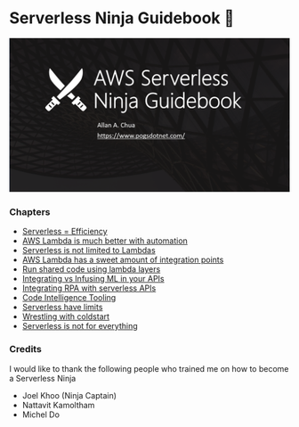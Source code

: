 # Serverless Ninja Guidebook :japanese_ogre:

![Banner](https://github.com/allanchua101/serverless-ninja/blob/master/Banner.png)

### Chapters

- [Serverless = Efficiency](https://github.com/allanchua101/serverless-ninja/tree/master/001-serverless-efficiency)
- [AWS Lambda is much better with automation](https://github.com/allanchua101/serverless-ninja/tree/master/002-automation)
- [Serverless is not limited to Lambdas](https://github.com/allanchua101/serverless-ninja/tree/master/003-not-limited-to-lambdas)
- [AWS Lambda has a sweet amount of integration points](https://github.com/allanchua101/serverless-ninja/tree/master/004-integration-points)
- [Run shared code using lambda layers](https://github.com/allanchua101/serverless-ninja/tree/master/005-shared-layers)
- [Integrating vs Infusing ML in your APIs](https://github.com/allanchua101/serverless-ninja/tree/master/006-ai-apis/)
- [Integrating RPA with serverless APIs](https://github.com/allanchua101/serverless-ninja/tree/master/007-rpa-integration)
- [Code Intelligence Tooling](https://github.com/allanchua101/serverless-ninja/tree/master/008-code-intelligence)
- [Serverless have limits](https://github.com/allanchua101/serverless-ninja/tree/master/009-lambda-limits)
- [Wrestling with coldstart](https://github.com/allanchua101/serverless-ninja/tree/master/010-wrestling-coldstarts)
- [Serverless is not for everything](https://github.com/allanchua101/serverless-ninja/tree/master/011-serverless-isnt-everything)

### Credits

I would like to thank the following people who trained me on how to become a Serverless Ninja

- Joel Khoo (Ninja Captain)
- Nattavit Kamoltham
- Michel Do
